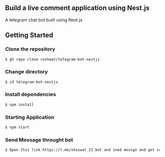 ## Build a live comment application using Nest.js

A telegram chat bot built using Nest.js


## Getting Started

### Clone the repository
```bash
$ gh repo clone roshwat/telegram-bot-nestjs
```

### Change directory
```bash
$ cd telegram-bot-nestjs
```

### Install dependencies
```bash
$ npm install
```

### Starting Application
```bash
$ npm start
```
### Send Message throught bot

```bash
$ Open this link https://t.me/shaswat_23_bot and sned messge and get reply
```